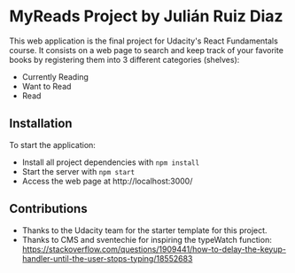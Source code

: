 # MyReads Project by Julián Ruiz Diaz

This web application is the final project for Udacity's React Fundamentals course. It consists on a web page to search and keep track of your favorite books by registering them into 3 different categories (shelves):
* Currently Reading
* Want to Read
* Read

## Installation

To start the application:

* Install all project dependencies with `npm install`
* Start the server with `npm start`
* Access the web page at http://localhost:3000/

## Contributions
 
* Thanks to the Udacity team for the starter template for this project.
* Thanks to CMS and sventechie for inspiring the typeWatch function:
https://stackoverflow.com/questions/1909441/how-to-delay-the-keyup-handler-until-the-user-stops-typing/18552683
